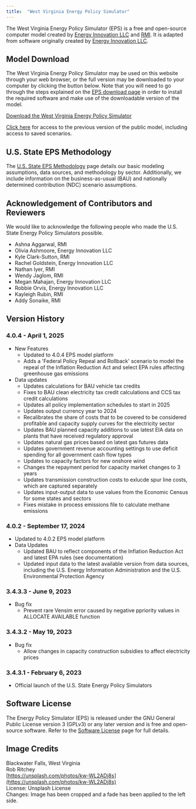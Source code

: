 ```yaml
---
title:  "West Virginia Energy Policy Simulator"
---
```


The West Virginia Energy Policy Simulator (EPS) is a free and open-source computer model created by [Energy Innovation LLC](https://energyinnovation.org/) and [RMI](https://rmi.org/).  It is adapted from software originally created by [Energy Innovation LLC](https://energyinnovation.org/).

## Model Download

The West Virginia Energy Policy Simulator may be used on this website through your web browser, or the full version may be downloaded to your computer by clicking the button below.  Note that you will need to go through the steps explained on the [EPS download page](../download) in order to install the required software and make use of the downloadable version of the model.

<p><a href="https://github.com/EnergyInnovation/eps-westvirginia/archive/refs/tags/4.0.4.zip" class="btn">Download the West Virginia Energy Policy Simulator</a></p>

[Click here](https://energypolicy.solutions/simulator/westvirginia/en/482db96) for access to the previous version of the public model, including access to saved scenarios.

## U.S. State EPS Methodology

The [U.S. State EPS Methodology](../us-state-eps-methodology) page details our basic modeling assumptions, data sources, and methodology by sector. Additionally, we include information on the business-as-usual (BAU) and nationally determined contribution (NDC) scenario assumptions.

## Acknowledgement of Contributors and Reviewers

We would like to acknowledge the following people who made the U.S. State Energy Policy Simulators possible.

* Ashna Aggarwal, RMI
* Olivia Ashmoore, Energy Innovation LLC
* Kyle Clark-Sutton, RMI
* Rachel Goldstein, Energy Innovation LLC
* Nathan Iyer, RMI
* Wendy Jaglom, RMI
* Megan Mahajan, Energy Innovation LLC
* Robbie Orvis, Energy Innovation LLC
* Kayleigh Rubin, RMI
* Addy Sonaike, RMI

## Version History

### **4.0.4 - April 1, 2025**
* New Features
  * Updated to 4.0.4 EPS model platform
  * Adds a 'Federal Policy Repeal and Rollback' scenario to model the repeal of the Inflation    Reduction Act and select EPA rules affecting greenhouse gas emissions
* Data updates
  * Updates calculations for BAU vehicle tax credits 
  * Fixes to BAU clean electricity tax credit calculations and CCS tax credit calculations
  * Updates all policy implementation schedules to start in 2025
  * Updates output currency year to 2024
  * Recalibrates the share of costs that to be covered to be considered profitable and capacity supply curves for the electricity sector
  * Updates BAU planned capacity additions to use latest EIA data on plants that have received regulatory approval
  * Updates natural gas prices based on latest gas futures data
  * Updates government revenue accounting settings to use deficit spending for all government cash flow types
  * Updates to capacity factors for new onshore wind
  * Changes the repayment period for capacity market changes to 3 years
  * Updates transmission construction costs to exlucde spur line costs, which are captured separately
  * Updates input-output data to use values from the Economic Census for some states and sectors
  * Fixes mistake in process emissions file to calculate methane emissions

### **4.0.2 - September 17, 2024**

* Updated to 4.0.2 EPS model platform
* Data Updates
  * Updated BAU to reflect components of the Inflation Reduction Act and latest EPA rules (see documentation)
  * Updated input data to the latest available version from data sources, including the U.S. Energy Information Administration and the 
    U.S. Environmental Protection Agency

### **3.4.3.3 - June 9, 2023**

* Bug fix
  * Prevent rare Vensim error caused by negative ppriority values in ALLOCATE AVAILABLE function

### **3.4.3.2 - May 19, 2023**

* Bug fix
  * Allow changes in capacity construction subsidies to affect electricity prices

### **3.4.3.1 - February 6, 2023**

* Official launch of the U.S. State Energy Policy Simulators

## Software License

The Energy Policy Simulator (EPS) is released under the GNU General Public License version 3 (GPLv3) or any later version and is free and open-source software.  Refer to the [Software License](../software-license) page for full details.

## Image Credits
Blackwater Falls, West Virginia<br/>
Rob Ritchey<br/>
[https://unsplash.com/photos/kw-WL2ADj8s](https://unsplash.com/photos/kw-WL2ADj8s)<br/>
License: Unsplash License<br/>
Changes: Image has been cropped and a fade has been applied to the left side.<br/>
